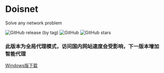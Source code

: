 # Doisnet
Solve any network problem

<img alt="GitHub release (by tag)" src="https://img.shields.io/github/downloads/dodois/Doisnet/v0.0.1/total?style=flat-square">&nbsp;<img alt="GitHub" src="https://img.shields.io/github/license/dodois/Doisnet?style=flat-square">&nbsp;<img alt="GitHub stars" src="https://img.shields.io/github/stars/dodois/Doisnet?style=flat-square">

### 此版本为全局代理模式，访问国内网站速度会受影响，下一版本增加智能代理

[Windows版下载](https://github.com/dodois/Doisnet/releases/download/v0.0.1/doisnet-0.0.1.Setup.exe)
